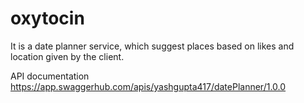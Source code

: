 # oxytocin
It is a date planner service, which suggest places based on likes and location given by the client.

API documentation
https://app.swaggerhub.com/apis/yashgupta417/datePlanner/1.0.0
